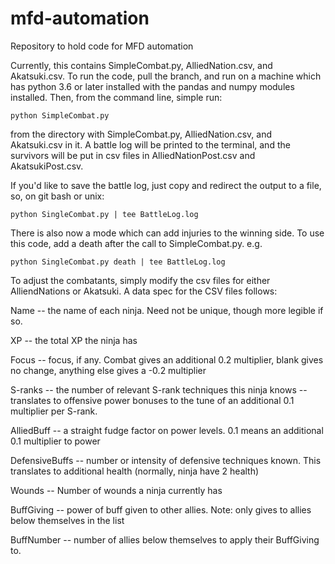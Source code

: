 # mfd-automation
Repository to hold code for MFD automation

Currently, this contains SimpleCombat.py, AlliedNation.csv, and Akatsuki.csv. To run the code, pull the branch, and run on a machine which has python 3.6 or later installed with the pandas and numpy modules installed. Then, from the command line, simple run:

```
python SimpleCombat.py
```

from the directory with SimpleCombat.py, AlliedNation.csv, and Akatsuki.csv in it. A battle log will be printed to the terminal, and the survivors will be put in csv files in AlliedNationPost.csv and AkatsukiPost.csv.

If you'd like to save the battle log, just copy and redirect the output to a file, so, on git bash or unix:

```
python SingleCombat.py | tee BattleLog.log
```

There is also now a mode which can add injuries to the winning side. To use this code, add a death after the call to SimpleCombat.py. e.g.

```
python SingleCombat.py death | tee BattleLog.log
```

To adjust the combatants, simply modify the csv files for either AlliendNations or Akatsuki. A data spec for the CSV files follows:

Name -- the name of each ninja. Need not be unique, though more legible if so.

XP -- the total XP the ninja has

Focus -- focus, if any. Combat gives an additional 0.2 multiplier, blank gives no change, anything else gives a -0.2 multiplier

S-ranks -- the number of relevant S-rank techniques this ninja knows -- translates to offensive power bonuses to the tune of an additional 0.1 multiplier per S-rank.

AlliedBuff -- a straight fudge factor on power levels. 0.1 means an additional 0.1 multiplier to power

DefensiveBuffs -- number or intensity of defensive techniques known. This translates to additional health (normally, ninja have 2 health)

Wounds -- Number of wounds a ninja currently has

BuffGiving -- power of buff given to other allies. Note: only gives to allies below themselves in the list

BuffNumber -- number of allies below themselves to apply their BuffGiving to.
